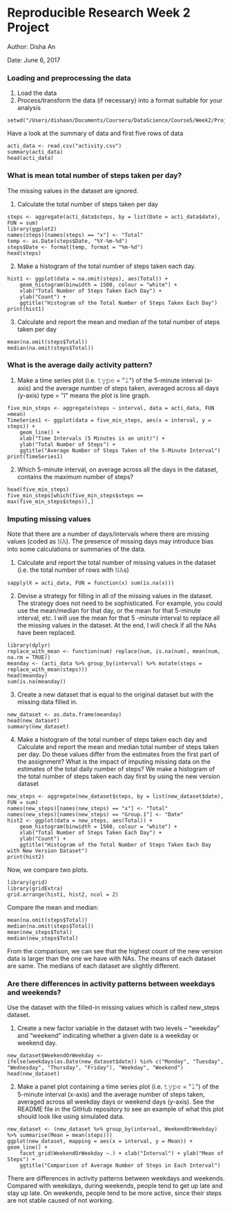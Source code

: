 Reproducible Research Week 2 Project
=====================================
Author: Disha An

Date: June 6, 2017

### Loading and preprocessing the data
1. Load the data
2. Process/transform the data (if necessary) into a format suitable for your analysis
```{r Directory, echo = TRUE}
setwd("/Users/dishaan/Documents/Coursera/DataScience/Course5/Week2/Project")
```
Have a look at the summary of data and first five rows of data
```{r ReadData, echo = TRUE}
acti_data <- read.csv("activity.csv")
summary(acti_data)
head(acti_data)
```

### What is mean total number of steps taken per day?
The missing values in the dataset are ignored.

1. Calculate the total number of steps taken per day
```{r StepsSum}
steps <- aggregate(acti_data$steps, by = list(Date = acti_data$date), FUN = sum)
library(ggplot2)
names(steps)[names(steps) == "x"] <- "Total"
temp <- as.Date(steps$Date, "%Y-%m-%d")
steps$Date <- format(temp, format = "%m-%d")
head(steps)
```

2. Make a histogram of the total number of steps taken each day.
```{r Histogram}
hist1 <- ggplot(data = na.omit(steps), aes(Total)) + 
    geom_histogram(binwidth = 1500, colour = "white") +
    xlab("Total Number of Steps Taken Each Day") +
    ylab("Count") +
    ggtitle("Histogram of the Total Number of Steps Taken Each Day")
print(hist1)
```

3. Calculate and report the mean and median of the total number of steps taken per day
```{r MeanMedian}
mean(na.omit(steps$Total))
median(na.omit(steps$Total))
```

### What is the average daily activity pattern?

1. Make a time series plot (i.e. 𝚝𝚢𝚙𝚎 = "𝚕") of the 5-minute interval (x-axis) and the average number of steps taken, averaged across all days (y-axis)
type = "l" means the plot is line graph.
```{r TimeSeries}
five_min_steps <- aggregate(steps ~ interval, data = acti_data, FUN =mean)
TimeSeries1 <- ggplot(data = five_min_steps, aes(x = interval, y = steps)) + 
    geom_line() +
    xlab("Time Intervals (5 Minutes is an unit)") + 
    ylab("Total Number of Steps") +
    ggtitle("Average Number of Steps Taken of the 5-Minute Interval")
print(TimeSeries1)
```

2. Which 5-minute interval, on average across all the days in the dataset, contains the maximum number of steps?
```{r MaximumSteps}
head(five_min_steps)
five_min_steps[which(five_min_steps$steps == max(five_min_steps$steps)),]
```

### Imputing missing values

Note that there are a number of days/intervals where there are missing values (coded as 𝙽𝙰). The presence of missing days may introduce bias into some calculations or summaries of the data.

1. Calculate and report the total number of missing values in the dataset (i.e. the total number of rows with 𝙽𝙰s)
```{r NAsCount}
sapply(X = acti_data, FUN = function(x) sum(is.na(x)))
```

2. Devise a strategy for filling in all of the missing values in the dataset. The strategy does not need to be sophisticated. For example, you could use the mean/median for that day, or the mean for that 5-minute interval, etc.
I will use the mean for that 5 -minute interval to replace all the missing values in the dataset. At the end, I will check if all the NAs have been replaced.
```{r StrategyForMissing}
library(dplyr)
replace_with_mean <- function(num) replace(num, is.na(num), mean(num, na.rm = TRUE))
meanday <- (acti_data %>% group_by(interval) %>% mutate(steps = replace_with_mean(steps)))
head(meanday)
sum(is.na(meanday))
```

3. Create a new dataset that is equal to the original dataset but with the missing data filled in.
```{r NewDataset}
new_dataset <- as.data.frame(meanday)
head(new_dataset)
summary(new_dataset)
```

4. Make a histogram of the total number of steps taken each day and Calculate and report the mean and median total number of steps taken per day. Do these values differ from the estimates from the first part of the assignment? What is the impact of imputing missing data on the estimates of the total daily number of steps?
We make a histogram of the total number of steps taken each day first by using the new version dataset
```{r NewHistogram}
new_steps <- aggregate(new_dataset$steps, by = list(new_dataset$date), FUN = sum)
names(new_steps)[names(new_steps) == "x"] <- "Total"
names(new_steps)[names(new_steps) == "Group.1"] <- "Date"
hist2 <- ggplot(data = new_steps, aes(Total)) + 
    geom_histogram(binwidth = 1500, colour = "white") +
    xlab("Total Number of Steps Taken Each Day") +
    ylab("Count") +
    ggtitle("Histogram of the Total Number of Steps Taken Each Day with New Version Dataset")
print(hist2)
```

Now, we compare two plots.
```{r PlotsCompare}
library(grid)
library(gridExtra)
grid.arrange(hist1, hist2, ncol = 2)
```

Compare the mean and median:
``` {r MeanMedianOld} 
mean(na.omit(steps$Total))
median(na.omit(steps$Total))
mean(new_steps$Total)
median(new_steps$Total)
```

From the comparison, we can see that the highest count of the new version data is larger than the one we have with NAs. The means of each dataset are same. The medians of each dataset are slightly different.

### Are there differences in activity patterns between weekdays and weekends?
Use the dataset with the filled-in missing values which is called new_steps dataset.

1. Create a new factor variable in the dataset with two levels – “weekday” and “weekend” indicating whether a given date is a weekday or weekend day.
```{r Week}
new_dataset$WeekendOrWeekday <- ifelse(weekdays(as.Date(new_dataset$date)) %in% c("Monday", "Tuesday", "Wednesday", "Thursday", "Friday"), "Weekday", "Weekend")
head(new_dataset)
```

2. Make a panel plot containing a time series plot (i.e. 𝚝𝚢𝚙𝚎 = "𝚕") of the 5-minute interval (x-axis) and the average number of steps taken, averaged across all weekday days or weekend days (y-axis). See the README file in the GitHub repository to see an example of what this plot should look like using simulated data.
```{r}
new_dataset <- (new_dataset %>% group_by(interval, WeekendOrWeekday) %>% summarise(Mean = mean(steps)))
ggplot(new_dataset, mapping = aes(x = interval, y = Mean)) + geom_line() +
    facet_grid(WeekendOrWeekday ~.) + xlab("Interval") + ylab("Mean of Steps") +
    ggtitle("Comparison of Average Number of Steps in Each Interval")
```

There are differences in activity patterns between weekdays and weekends. Compared with weekdays, during weekends, people tend to get up late and stay up late. On weekends, people tend to be more active, since their steps are not stable caused of not working.
